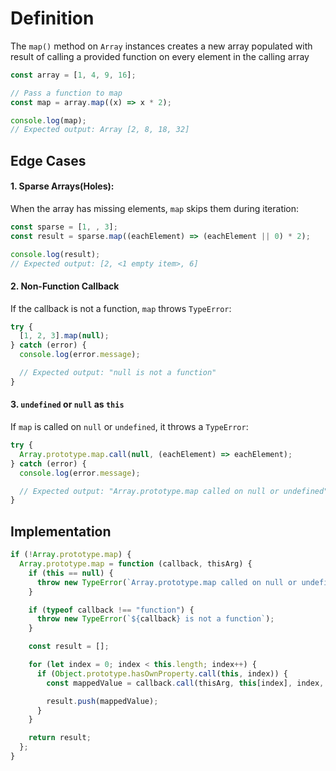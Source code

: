 # Definition

The `map()` method on `Array` instances creates a new array populated with result of calling a provided function on every element in the calling array

```js
const array = [1, 4, 9, 16];

// Pass a function to map
const map = array.map((x) => x * 2);

console.log(map);
// Expected output: Array [2, 8, 18, 32]
```

## Edge Cases

#### 1. Sparse Arrays(Holes):

When the array has missing elements, `map` skips them during iteration:

```js
const sparse = [1, , 3];
const result = sparse.map((eachElement) => (eachElement || 0) * 2);

console.log(result);
// Expected output: [2, <1 empty item>, 6]
```

#### 2. Non-Function Callback

If the callback is not a function, `map` throws `TypeError`:

```js
try {
  [1, 2, 3].map(null);
} catch (error) {
  console.log(error.message);

  // Expected output: "null is not a function"
}
```

#### 3. `undefined` or `null` as `this`

If `map` is called on `null` or `undefined`, it throws a `TypeError`:

```js
try {
  Array.prototype.map.call(null, (eachElement) => eachElement);
} catch (error) {
  console.log(error.message);

  // Expected output: "Array.prototype.map called on null or undefined"
}
```

## Implementation

```js
if (!Array.prototype.map) {
  Array.prototype.map = function (callback, thisArg) {
    if (this == null) {
      throw new TypeError(`Array.prototype.map called on null or undefined`);
    }

    if (typeof callback !== "function") {
      throw new TypeError(`${callback} is not a function`);
    }

    const result = [];

    for (let index = 0; index < this.length; index++) {
      if (Object.prototype.hasOwnProperty.call(this, index)) {
        const mappedValue = callback.call(thisArg, this[index], index, this);

        result.push(mappedValue);
      }
    }

    return result;
  };
}
```
